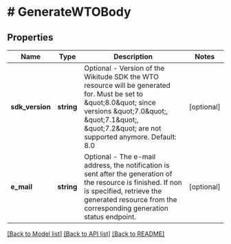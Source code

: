 # # GenerateWTOBody

## Properties

Name | Type | Description | Notes
------------ | ------------- | ------------- | -------------
**sdk_version** | **string** | Optional - Version of the Wikitude SDK the WTO resource will be generated for. Must be set to \&quot;8.0\&quot; since versions \&quot;7.0\&quot;, \&quot;7.1\&quot;, \&quot;7.2\&quot; are not supported anymore. Default: 8.0 | [optional]
**e_mail** | **string** | Optional - The e-mail address, the notification is sent after the generation of the resource is finished. If non is specified, retrieve the generated resource from the corresponding generation status endpoint. | [optional]

[[Back to Model list]](../../README.md#models) [[Back to API list]](../../README.md#endpoints) [[Back to README]](../../README.md)
